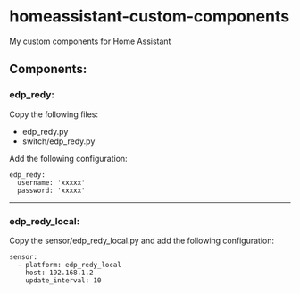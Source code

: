 # homeassistant-custom-components
My custom components for Home Assistant

## Components:

### edp_redy:
Copy the following files: 
- edp_redy.py
- switch/edp_redy.py

Add the following configuration:

```
edp_redy:
  username: 'xxxxx'
  password: 'xxxxx'
```
---
### edp_redy_local:
Copy the sensor/edp_redy_local.py and add the following configuration:

```
sensor:
  - platform: edp_redy_local
    host: 192.168.1.2
    update_interval: 10
```
